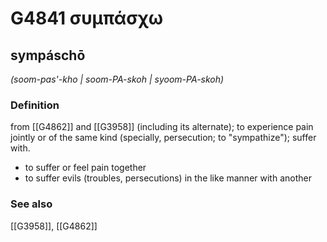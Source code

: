 # G4841 συμπάσχω

## sympáschō

_(soom-pas'-kho | soom-PA-skoh | syoom-PA-skoh)_

### Definition

from [[G4862]] and [[G3958]] (including its alternate); to experience pain jointly or of the same kind (specially, persecution; to "sympathize"); suffer with.

- to suffer or feel pain together
- to suffer evils (troubles, persecutions) in the like manner with another

### See also

[[G3958]], [[G4862]]

